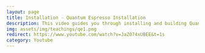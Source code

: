 ```yaml
---
layout: page
title: Installation - Quantum Espresso Installation
description: This video guides you through installing and building Quantum ESPRESSO 7.3.1 from the source code on Ubuntu 22.04 Jammy Jellyfish. We will install pseudopotentials and do a small SCF calculation of NaCl crystal using pw.x
img: assets/img/teachings/qe1.png
redirect: https://www.youtube.com/watch?v=JaZ074xUBEE&t=1s
category: Youtube
---
```


